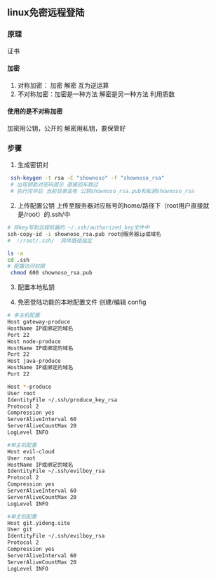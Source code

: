 ## linux免密远程登陆

### 原理
证书
#### 加密
1. 对称加密： 加密 解密 互为逆运算
2. 不对称加密：加密是一种方法 解密是另一种方法  利用质数

#### 使用的是不对称加密
加密用公钥，公开的
解密用私钥，要保管好



### 步骤

1. 生成密钥对
```bash
 ssh-keygen -t rsa -C "shownoso" -f "shownoso_rsa"
 # 出现钥匙对密码提示 直接回车跳过
 # 执行完毕后 当前目录会有 公钥shownoso_rsa.pub和私钥shownoso_rsa
```
2. 上传配置公钥
上传至服务器对应账号的home/路径下（root用户直接就是/root）的.ssh/中
```bash
# 将key写到远程机器的 ~/.ssh/authorized_key文件中
ssh-copy-id -i shownoso_rsa.pub root@服务器ip或域名
#  :/root/.ssh/  具体路径指定

ls -a 
cd .ssh
# 配置访问权限
 chmod 600 shownoso_rsa.pub
```
3. 配置本地私钥


4. 免密登陆功能的本地配置文件
创建/编辑 config
```bash
# 多主机配置
Host gateway-produce
HostName IP或绑定的域名
Port 22
Host node-produce
HostName IP或绑定的域名
Port 22
Host java-produce
HostName IP或绑定的域名
Port 22

Host *-produce
User root
IdentityFile ~/.ssh/produce_key_rsa
Protocol 2
Compression yes
ServerAliveInterval 60
ServerAliveCountMax 20
LogLevel INFO

#单主机配置
Host evil-cloud
User root
HostName IP或绑定的域名
IdentityFile ~/.ssh/evilboy_rsa
Protocol 2
Compression yes
ServerAliveInterval 60
ServerAliveCountMax 20
LogLevel INFO

#单主机配置
Host git.yideng.site
User git
IdentityFile ~/.ssh/evilboy_rsa
Protocol 2
Compression yes
ServerAliveInterval 60
ServerAliveCountMax 20
LogLevel INFO

```